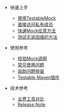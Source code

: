 - 快速上手
  - [使用TestableMock](zh-cn/doc/setup.md)
  - [直接访问私有成员](zh-cn/doc/private-accessor.md)
  - [快速Mock任意方法](zh-cn/doc/use-mock.md)
  - [测试无返回值的方法](zh-cn/doc/test-void-method.md)

- 使用参考
  - [校验Mock调用](zh-cn/doc/invoke-matcher.md)
  - [常见使用问题](zh-cn/doc/frequency-asked-questions.md)
  - [自助问题排查](zh-cn/doc/troubleshooting.md)
  - [Testable Maven插件](zh-cn/doc/use-maven-plugin.md)

- 技术参考
  - [业界工具对比](zh-cn/doc/comparation.md)
  - [Release Note](zh-cn/doc/release-note.md)
